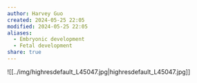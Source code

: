 ```yaml
---
author: Harvey Guo
created: 2024-05-25 22:05
modified: 2024-05-25 22:05
aliases:
  - Embryonic development
  - Fetal development
share: true
---
```


![[../img/highresdefault_L45047.jpg|highresdefault_L45047.jpg]]